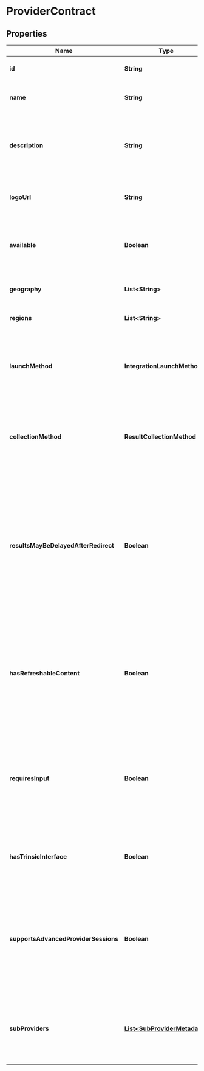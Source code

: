 

# ProviderContract


## Properties

| Name | Type | Description | Notes |
|------------ | ------------- | ------------- | -------------|
|**id** | **String** | The ID of the Provider for this contract. |  |
|**name** | **String** | The Provider&#39;s Name as it appears in Trinsic&#39;s Dashboard and Widget |  |
|**description** | **String** | The Provider&#39;s description as it appears in Trinsic&#39;s Widget.              This is flavor text, not a full, human-readable description of the provider. |  |
|**logoUrl** | **String** | A URL pointing to the Provider&#39;s logo on Trinsic&#39;s CDN.              May be a PNG, JPG, or SVG image. |  |
|**available** | **Boolean** | Whether the Provider is available for use in your App.              If &#x60;false&#x60;, you will need to contact Trinsic to enable this Provider for your App. |  |
|**geography** | **List&lt;String&gt;** | The geographies within the Regions the Provider is available. |  |
|**regions** | **List&lt;String&gt;** | The regions within which the Provider is available. |  |
|**launchMethod** | **IntegrationLaunchMethod** | Relevant only to Advanced Provider Sessions.              The &#x60;LaunchMethod&#x60; which must be supported to launch the Provider Session in Advanced Provider Sessions. |  |
|**collectionMethod** | **ResultCollectionMethod** | Relevant only to Advanced Provider Sessions.              The &#x60;CollectionMethod&#x60; which must be supported to launch the Provider Session in Advanced Provider Sessions. |  |
|**resultsMayBeDelayedAfterRedirect** | **Boolean** | If &#x60;true&#x60;, then the results for this Provider may not be available immediately after the user is redirected back to your application. In this case, the &#x60;GetSessionResults&#x60; API must be called until results are available.              This is an uncommon scenario, and typically only applies to Providers which use a biometric check or traditional document scan. |  |
|**hasRefreshableContent** | **Boolean** | Relevant only to Advanced Provider Sessions.              Whether the Provider requires the &#x60;RefreshStepContent&#x60; capability.              For example, Samsung Wallet&#39;s deep links expire every 30 seconds, and must be refreshed periodically for a resilient user flow. |  |
|**requiresInput** | **Boolean** | Relevant to Hosted Provider Sessions and Advanced Provider Sessions.              If &#x60;true&#x60;, this Provider requires provider-specific input on Session creation. If this input is not provided, Trinsic&#39;s Hosted UI will be invoked to collect the input from the user. |  |
|**hasTrinsicInterface** | **Boolean** | Whether there exists a Trinsic-hosted UI for this Provider.              This is &#x60;true&#x60; for any Provider which is not a simple, OIDC-like redirect flow. |  |
|**supportsAdvancedProviderSessions** | **Boolean** | Whether this Provider can be fully whitelabeled/OEMed through the Advanced Provider Sessions API.              If &#x60;false&#x60;, the Provider may still be launched through Advanced Provider Sessions; however, it will necessarily require a Trinsic-hosted UI to function. |  |
|**subProviders** | [**List&lt;SubProviderMetadata&gt;**](SubProviderMetadata.md) | Metadata about the sub-providers which are available for this Provider.              For example, Italy&#39;s SPID is a Provider which aggregates access to multiple sub-providers. |  [optional] |



